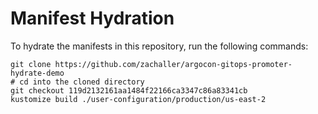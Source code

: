# Manifest Hydration

To hydrate the manifests in this repository, run the following commands:

```shell
git clone https://github.com/zachaller/argocon-gitops-promoter-hydrate-demo
# cd into the cloned directory
git checkout 119d2132161aa1484f22166ca3347c86a83341cb
kustomize build ./user-configuration/production/us-east-2
```
